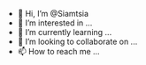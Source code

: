 - 👋 Hi, I’m @Siamtsia
- 👀 I’m interested in ...
- 🌱 I’m currently learning ...
- 💞️ I’m looking to collaborate on ...
- 📫 How to reach me ...

<!---
Siamtsia/Siamtsia is a ✨ special ✨ repository because its `README.md` (this file) appears on your GitHub profile.
You can click the Preview link to take a look at your changes.
--->
